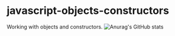 # javascript-objects-constructors
Working with objects and constructors.
![Anurag's GitHub stats](https://github-readme-stats.vercel.app/api?username=anuraghazra&theme=dark&show_icons=true)
